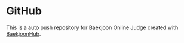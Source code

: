 # GitHub
This is a auto push repository for Baekjoon Online Judge created with [BaekjoonHub](https://github.com/BaekjoonHub/BaekjoonHub).
